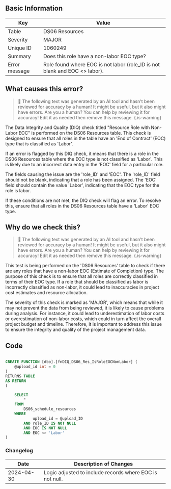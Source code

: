## Basic Information

| Key           | Value                                                                      |
| ------------- | -------------------------------------------------------------------------- |
| Table         | DS06 Resources                                                             |
| Severity      | MAJOR                                                                    |
| Unique ID     | 1060249                                                                    |
| Summary       | Does this role have a non-labor EOC type?                                  |
| Error message | Role found where EOC is not labor (role_ID is not blank and EOC <> labor). |

## What causes this error?

> :robot: The following text was generated by an AI tool and hasn't been reviewed for accuracy by a human! It might be useful, but it also might have errors. Are you a human? You can help by reviewing it for accuracy! Edit it as needed then remove this message.
> {.is-warning}

The Data Integrity and Quality (DIQ) check titled "Resource Role with Non-Labor EOC" is performed on the DS06 Resources table. This check is designed to ensure that all roles in the table have an 'End of Contract' (EOC) type that is classified as 'Labor'.

If an error is flagged by this DIQ check, it means that there is a role in the DS06 Resources table where the EOC type is not classified as 'Labor'. This is likely due to an incorrect data entry in the 'EOC' field for a particular role.

The fields causing the issue are the 'role_ID' and 'EOC'. The 'role_ID' field should not be blank, indicating that a role has been assigned. The 'EOC' field should contain the value 'Labor', indicating that the EOC type for the role is labor.

If these conditions are not met, the DIQ check will flag an error. To resolve this, ensure that all roles in the DS06 Resources table have a 'Labor' EOC type.

## Why do we check this?

> :robot: The following text was generated by an AI tool and hasn't been reviewed for accuracy by a human! It might be useful, but it also might have errors. Are you a human? You can help by reviewing it for accuracy! Edit it as needed then remove this message.
> {.is-warning}

This test is being performed on the 'DS06 Resources' table to check if there are any roles that have a non-labor EOC (Estimate of Completion) type. The purpose of this check is to ensure that all roles are correctly classified in terms of their EOC type. If a role that should be classified as labor is incorrectly classified as non-labor, it could lead to inaccuracies in project cost estimates and resource allocation.

The severity of this check is marked as 'MAJOR', which means that while it may not prevent the data from being reviewed, it is likely to cause problems during analysis. For instance, it could lead to underestimation of labor costs or overestimation of non-labor costs, which could in turn affect the overall project budget and timeline. Therefore, it is important to address this issue to ensure the integrity and quality of the project management data.

## Code

```sql

CREATE FUNCTION [dbo].[fnDIQ_DS06_Res_IsRoleEOCNonLabor] (
	@upload_id int = 0
)
RETURNS TABLE
AS RETURN
(

	SELECT
		*
	FROM
		DS06_schedule_resources
	WHERE
			upload_id = @upload_ID
		AND role_ID IS NOT NULL
		AND EOC IS NOT NULL
		AND EOC <> 'Labor'
)
```

### Changelog

| Date       | Description of Changes                                   |
| ---------- | -------------------------------------------------------- |
| 2024-04-30 | Logic adjusted to include records where EOC is not null. |
